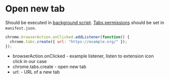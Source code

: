 # Open new tab

Should be executed in [background script](https://developer.chrome.com/docs/extensions/mv3/background_pages/).
[Tabs permissions](https://developer.chrome.com/docs/extensions/reference/tabs/#manifest) should be set in `manifest.json`.

```javascript
chrome.browserAction.onClicked.addListener(function() {
  chrome.tabs.create({ url: "https://example.org/" });
});
```

- browserAction.onClicked - example listener, listen to extension icon click in our case
- chrome.tabs.create - open new tab
- url: - URL of a new tab
